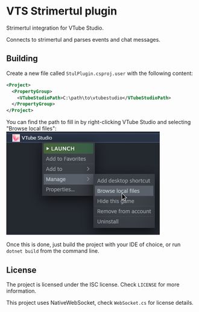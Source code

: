 # VTS Strimertul plugin

Strimertul integration for VTube Studio.

Connects to strimertul and parses events and chat messages.

## Building

Create a new file called `StulPlugin.csproj.user` with the following content:

```xml
<Project>
  <PropertyGroup>
    <VTubeStudioPath>C:\path\to\vtubestudio</VTubeStudioPath>
  </PropertyGroup>
</Project>
```

You can find the path to fill in by right-clicking VTube Studio and selecting "Browse local files":
![VTube Studio path](readme_pics/vts-location.png)

Once this is done, just build the project with your IDE of choice, or run `dotnet build` from the command line.

## License

The project is licensed under the ISC license. Check `LICENSE` for more information.

This project uses NativeWebSocket, check `WebSocket.cs` for license details.